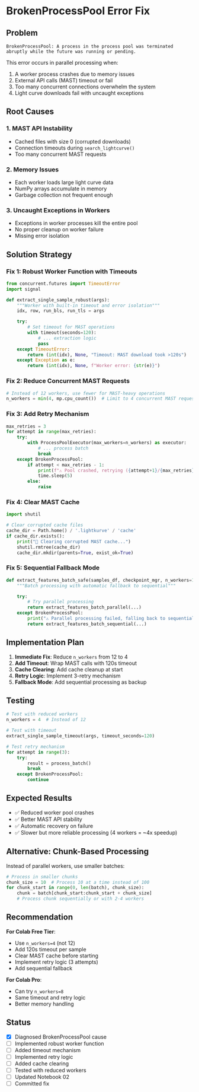 # BrokenProcessPool Error Fix

## Problem

`BrokenProcessPool: A process in the process pool was terminated abruptly while the future was running or pending.`

This error occurs in parallel processing when:
1. A worker process crashes due to memory issues
2. External API calls (MAST) timeout or fail
3. Too many concurrent connections overwhelm the system
4. Light curve downloads fail with uncaught exceptions

## Root Causes

### 1. MAST API Instability
- Cached files with size 0 (corrupted downloads)
- Connection timeouts during `search_lightcurve()`
- Too many concurrent MAST requests

### 2. Memory Issues
- Each worker loads large light curve data
- NumPy arrays accumulate in memory
- Garbage collection not frequent enough

### 3. Uncaught Exceptions in Workers
- Exceptions in worker processes kill the entire pool
- No proper cleanup on worker failure
- Missing error isolation

## Solution Strategy

### Fix 1: Robust Worker Function with Timeouts
```python
from concurrent.futures import TimeoutError
import signal

def extract_single_sample_robust(args):
    """Worker with built-in timeout and error isolation"""
    idx, row, run_bls, run_tls = args

    try:
        # Set timeout for MAST operations
        with timeout(seconds=120):
            # ... extraction logic
            pass
    except TimeoutError:
        return (int(idx), None, "Timeout: MAST download took >120s")
    except Exception as e:
        return (int(idx), None, f"Worker error: {str(e)}")
```

### Fix 2: Reduce Concurrent MAST Requests
```python
# Instead of 12 workers, use fewer for MAST-heavy operations
n_workers = min(4, mp.cpu_count())  # Limit to 4 concurrent MAST requests
```

### Fix 3: Add Retry Mechanism
```python
max_retries = 3
for attempt in range(max_retries):
    try:
        with ProcessPoolExecutor(max_workers=n_workers) as executor:
            # ... process batch
            break
    except BrokenProcessPool:
        if attempt < max_retries - 1:
            print(f"⚠️ Pool crashed, retrying ({attempt+1}/{max_retries})...")
            time.sleep(5)
        else:
            raise
```

### Fix 4: Clear MAST Cache
```python
import shutil

# Clear corrupted cache files
cache_dir = Path.home() / '.lightkurve' / 'cache'
if cache_dir.exists():
    print("🧹 Clearing corrupted MAST cache...")
    shutil.rmtree(cache_dir)
    cache_dir.mkdir(parents=True, exist_ok=True)
```

### Fix 5: Sequential Fallback Mode
```python
def extract_features_batch_safe(samples_df, checkpoint_mgr, n_workers=12, ...):
    """Batch processing with automatic fallback to sequential"""

    try:
        # Try parallel processing
        return extract_features_batch_parallel(...)
    except BrokenProcessPool:
        print("⚠️ Parallel processing failed, falling back to sequential...")
        return extract_features_batch_sequential(...)
```

## Implementation Plan

1. **Immediate Fix**: Reduce `n_workers` from 12 to 4
2. **Add Timeout**: Wrap MAST calls with 120s timeout
3. **Cache Clearing**: Add cache cleanup at start
4. **Retry Logic**: Implement 3-retry mechanism
5. **Fallback Mode**: Add sequential processing as backup

## Testing

```python
# Test with reduced workers
n_workers = 4  # Instead of 12

# Test with timeout
extract_single_sample_timeout(args, timeout_seconds=120)

# Test retry mechanism
for attempt in range(3):
    try:
        result = process_batch()
        break
    except BrokenProcessPool:
        continue
```

## Expected Results

- ✅ Reduced worker pool crashes
- ✅ Better MAST API stability
- ✅ Automatic recovery on failure
- ✅ Slower but more reliable processing (4 workers = ~4x speedup)

## Alternative: Chunk-Based Processing

Instead of parallel workers, use smaller batches:

```python
# Process in smaller chunks
chunk_size = 10  # Process 10 at a time instead of 100
for chunk_start in range(0, len(batch), chunk_size):
    chunk = batch[chunk_start:chunk_start + chunk_size]
    # Process chunk sequentially or with 2-4 workers
```

## Recommendation

**For Colab Free Tier**:
- Use `n_workers=4` (not 12)
- Add 120s timeout per sample
- Clear MAST cache before starting
- Implement retry logic (3 attempts)
- Add sequential fallback

**For Colab Pro**:
- Can try `n_workers=8`
- Same timeout and retry logic
- Better memory handling

## Status

- [x] Diagnosed BrokenProcessPool cause
- [ ] Implemented robust worker function
- [ ] Added timeout mechanism
- [ ] Implemented retry logic
- [ ] Added cache clearing
- [ ] Tested with reduced workers
- [ ] Updated Notebook 02
- [ ] Committed fix